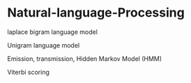 # Natural-language-Processing

laplace bigram language model

Unigram language model

Emission, transmission, Hidden Markov Model (HMM)

Viterbi scoring
